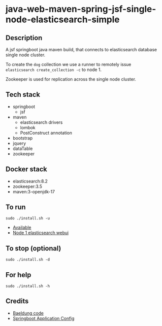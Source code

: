 # java-web-maven-spring-jsf-single-node-elasticsearch-simple

## Description
A jsf springboot java maven build,
that connects to elasticsearch database single node cluster.

To create the `dog` collection we use a runner
to remotely issue `elasticsearch create_collection -c` to
node 1.

Zookeeper is used for replication across
the single node cluster.

## Tech stack
- springboot
  - jsf
- maven
  - elasticsearch drivers
  - lombok
  - PostConstruct annotation
- bootstrap
- jquery
- dataTable
- zookeeper

## Docker stack
- elasticsearch:8.2
- zookeeper:3.5
- maven:3-openjdk-17

## To run
`sudo ./install.sh -u`
- [Available](http://localhost)
- [Node 1 elasticsearch webui](http://localhost:9200)

## To stop (optional)
`sudo ./install.sh -d`

## For help
`sudo ./install.sh -h`

## Credits
- [Baeldung code](https://www.baeldung.com/spring-data-elasticsearch-tutorial)
- [Springboot Application Config](https://betterjavacode.com/programming/elasticsearch-spring-boot)
